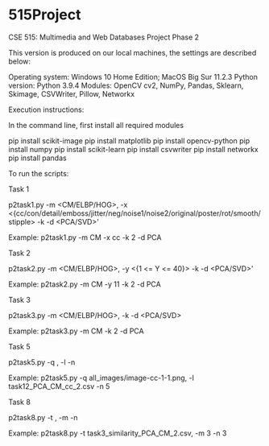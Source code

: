 # 515Project
CSE 515: Multimedia and Web Databases Project Phase 2

This version is produced on our local machines, the settings are described below: 

Operating system: Windows 10 Home Edition; MacOS Big Sur 11.2.3
Python version: Python 3.9.4
Modules: OpenCV cv2, NumPy, Pandas, Sklearn, Skimage, CSVWriter, Pillow, Networkx

Execution instructions: 

In the command line, first install all required modules

pip install scikit-image
pip install matplotlib
pip install opencv-python
pip install numpy
pip install scikit-learn 
pip install csvwriter
pip install networkx
pip install pandas


To run the scripts:

Task 1

p2task1.py -m <CM/ELBP/HOG>, -x <{cc/con/detail/emboss/jitter/neg/noise1/noise2/original/poster/rot/smooth/stipple> -k <val> -d <PCA/SVD>'

Example: p2task1.py -m CM -x cc -k 2 -d PCA

Task 2

p2task2.py -m <CM/ELBP/HOG>, -y <{1 <= Y <= 40}> -k <val> -d <PCA/SVD>'

Example: p2task2.py -m CM -y 11 -k 2 -d PCA

Task 3

p2task3.py -m <CM/ELBP/HOG>, -k <val> -d <PCA/SVD>

Example: p2task3.py -m CM -k 2 -d PCA

Task 5

p2task5.py -q <query image file>, -l <latent semantics file> -n <number of similar images>

Example: p2task5.py -q all_images/image-cc-1-1.png, -l task12_PCA_CM_cc_2.csv -n 5

Task 8

p2task8.py -t <csv file>, -m <val> -n <val>

Example: p2task8.py -t task3_similarity_PCA_CM_2.csv, -m 3 -n 3

